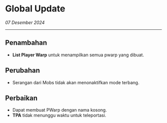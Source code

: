 # Global Update

_07 Desember 2024_

---

## Penambahan

- **List Player Warp** untuk menampilkan semua pwarp yang dibuat.

## Perubahan

- Serangan dari Mobs tidak akan menonaktifkan mode terbang.

## Perbaikan

- Dapat membuat PWarp dengan nama kosong.
- **TPA** tidak menunggu waktu untuk teleportasi.